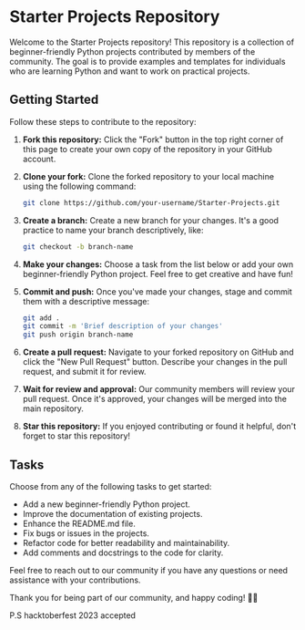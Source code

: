 # Starter Projects Repository

Welcome to the Starter Projects repository! This repository is a collection of beginner-friendly Python projects contributed by members of the community. The goal is to provide examples and templates for individuals who are learning Python and want to work on practical projects.

## Getting Started

Follow these steps to contribute to the repository:

1. **Fork this repository:** Click the "Fork" button in the top right corner of this page to create your own copy of the repository in your GitHub account.

2. **Clone your fork:** Clone the forked repository to your local machine using the following command:

    ```bash
    git clone https://github.com/your-username/Starter-Projects.git
    ```

3. **Create a branch:** Create a new branch for your changes. It's a good practice to name your branch descriptively, like:

    ```bash
    git checkout -b branch-name
    ```

4. **Make your changes:** Choose a task from the list below or add your own beginner-friendly Python project. Feel free to get creative and have fun!

5. **Commit and push:** Once you've made your changes, stage and commit them with a descriptive message:

    ```bash
    git add .
    git commit -m 'Brief description of your changes'
    git push origin branch-name
    ```

6. **Create a pull request:** Navigate to your forked repository on GitHub and click the "New Pull Request" button. Describe your changes in the pull request, and submit it for review.

7. **Wait for review and approval:** Our community members will review your pull request. Once it's approved, your changes will be merged into the main repository.

8. **Star this repository:** If you enjoyed contributing or found it helpful, don't forget to star this repository!

## Tasks

Choose from any of the following tasks to get started:

- Add a new beginner-friendly Python project.
- Improve the documentation of existing projects.
- Enhance the README.md file.
- Fix bugs or issues in the projects.
- Refactor code for better readability and maintainability.
- Add comments and docstrings to the code for clarity.

Feel free to reach out to our community if you have any questions or need assistance with your contributions.

Thank you for being part of our community, and happy coding! 🚀🐍

P.S hacktoberfest 2023 accepted
